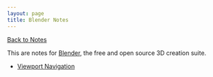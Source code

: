 ```yaml
---
layout: page
title: Blender Notes
---
```

[Back to Notes](/resources/notes/)

This are notes for [Blender], the free and open source 3D creation suite.

[Blender]: https://www.blender.org/

* [Viewport Navigation](./viewport-navigation/)
